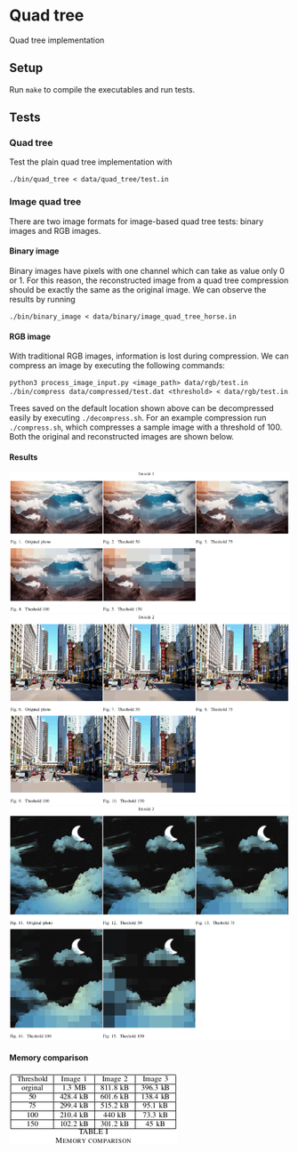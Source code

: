 # Quad tree

Quad tree implementation

## Setup

Run `make` to compile the executables and run tests.

## Tests

### Quad tree

Test the plain quad tree implementation with

```
./bin/quad_tree < data/quad_tree/test.in
```

### Image quad tree

There are two image formats for image-based quad tree tests: binary images and RGB images.

#### Binary image

Binary images have pixels with one channel which can take as value only 0 or 1. For this reason, the reconstructed image from a quad tree compression should be exactly the same as the original image. We can observe the results by running

```
./bin/binary_image < data/binary/image_quad_tree_horse.in
```

#### RGB image

With traditional RGB images, information is lost during compression. We can compress an image by executing the following commands:

```
python3 process_image_input.py <image_path> data/rgb/test.in
./bin/compress data/compressed/test.dat <threshold> < data/rgb/test.in
```
Trees saved on the default location shown above can be decompressed easily by executing `./decompress.sh`. For an example compression run `./compress.sh`, which compresses a sample image with a threshold of 100. Both the original and reconstructed images are shown below.

#### Results
![](readme_images/img1.png)
![](readme_images/img2.png)
![](readme_images/img3.png)
#### Memory comparison
![](readme_images/table1.png)
